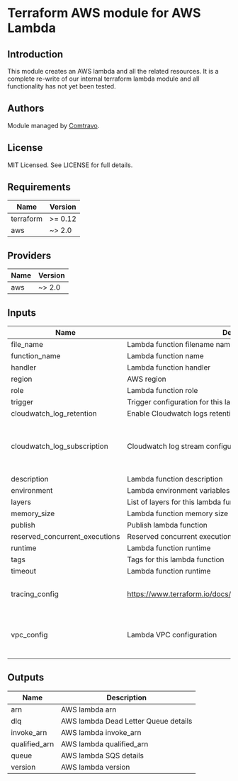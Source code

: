 # Terraform AWS module for AWS Lambda

## Introduction  
This module creates an AWS lambda and all the related resources. It is a complete re-write of our internal terraform lambda module and all functionality has not yet been tested.

## Authors

Module managed by [Comtravo](https://github.com/comtravo).

## License

MIT Licensed. See LICENSE for full details.

## Requirements

| Name | Version |
|------|---------|
| terraform | >= 0.12 |
| aws | ~> 2.0 |

## Providers

| Name | Version |
|------|---------|
| aws | ~> 2.0 |

## Inputs

| Name | Description | Type | Default | Required |
|------|-------------|------|---------|:--------:|
| file_name | Lambda function filename name | `string` | n/a | yes |
| function_name | Lambda function name | `string` | n/a | yes |
| handler | Lambda function handler | `string` | n/a | yes |
| region | AWS region | `string` | n/a | yes |
| role | Lambda function role | `string` | n/a | yes |
| trigger | Trigger configuration for this lambda function | `map(string)` | n/a | yes |
| cloudwatch_log_retention | Enable Cloudwatch logs retention | `number` | `90` | no |
| cloudwatch_log_subscription | Cloudwatch log stream configuration | <pre>object({<br>    enable : bool<br>    filter_pattern : string<br>    destination_arn : string<br>  })</pre> | <pre>{<br>  "destination_arn": "",<br>  "enable": false,<br>  "filter_pattern": ""<br>}</pre> | no |
| description | Lambda function description | `string` | `"Managed by Terraform"` | no |
| environment | Lambda environment variables | `map(string)` | `{}` | no |
| layers | List of layers for this lambda function | `list(string)` | `[]` | no |
| memory_size | Lambda function memory size | `number` | `128` | no |
| publish | Publish lambda function | `bool` | `false` | no |
| reserved_concurrent_executions | Reserved concurrent executions  for this lambda function | `number` | `-1` | no |
| runtime | Lambda function runtime | `string` | `"nodejs12.x"` | no |
| tags | Tags for this lambda function | `map(string)` | `{}` | no |
| timeout | Lambda function runtime | `number` | `300` | no |
| tracing_config | https://www.terraform.io/docs/providers/aws/r/lambda_function.html | <pre>object({<br>    mode : string<br>  })</pre> | <pre>{<br>  "mode": "PassThrough"<br>}</pre> | no |
| vpc_config | Lambda VPC configuration | <pre>object({<br>    subnet_ids : list(string)<br>    security_group_ids : list(string)<br>  })</pre> | <pre>{<br>  "security_group_ids": [],<br>  "subnet_ids": []<br>}</pre> | no |

## Outputs

| Name | Description |
|------|-------------|
| arn | AWS lambda arn |
| dlq | AWS lambda Dead Letter Queue details |
| invoke_arn | AWS lambda invoke_arn |
| qualified_arn | AWS lambda qualified_arn |
| queue | AWS lambda SQS details |
| version | AWS lambda version |

